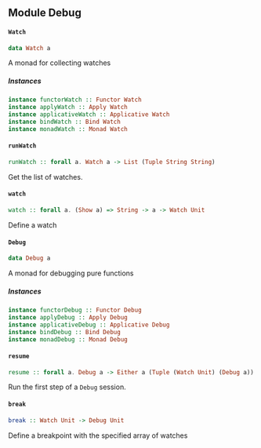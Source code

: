 ## Module Debug

#### `Watch`

``` purescript
data Watch a
```

A monad for collecting watches      

##### Instances
``` purescript
instance functorWatch :: Functor Watch
instance applyWatch :: Apply Watch
instance applicativeWatch :: Applicative Watch
instance bindWatch :: Bind Watch
instance monadWatch :: Monad Watch
```

#### `runWatch`

``` purescript
runWatch :: forall a. Watch a -> List (Tuple String String)
```

Get the list of watches.

#### `watch`

``` purescript
watch :: forall a. (Show a) => String -> a -> Watch Unit
```

Define a watch

#### `Debug`

``` purescript
data Debug a
```

A monad for debugging pure functions

##### Instances
``` purescript
instance functorDebug :: Functor Debug
instance applyDebug :: Apply Debug
instance applicativeDebug :: Applicative Debug
instance bindDebug :: Bind Debug
instance monadDebug :: Monad Debug
```

#### `resume`

``` purescript
resume :: forall a. Debug a -> Either a (Tuple (Watch Unit) (Debug a))
```

Run the first step of a `Debug` session.

#### `break`

``` purescript
break :: Watch Unit -> Debug Unit
```

Define a breakpoint with the specified array of watches


